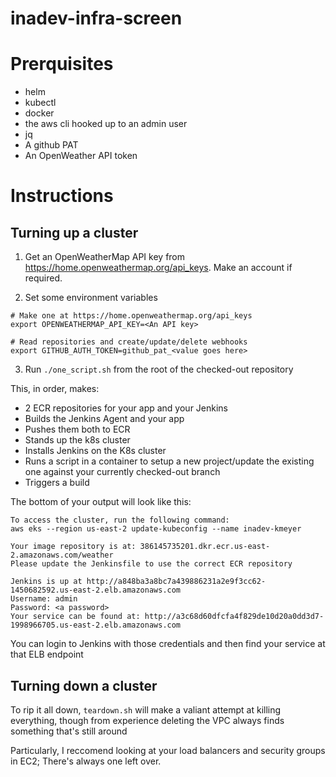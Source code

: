 # inadev-infra-screen

# Prerquisites

- helm
- kubectl
- docker
- the aws cli hooked up to an admin user
- jq
- A github PAT
- An OpenWeather API token

# Instructions

## Turning up a cluster
1. Get an OpenWeatherMap API key from https://home.openweathermap.org/api_keys.  Make an account if required.  


2. Set some environment variables

```
# Make one at https://home.openweathermap.org/api_keys
export OPENWEATHERMAP_API_KEY=<An API key>

# Read repositories and create/update/delete webhooks
export GITHUB_AUTH_TOKEN=github_pat_<value goes here>
```

3. Run `./one_script.sh` from the root of the checked-out repository

This, in order, makes: 
- 2 ECR repositories for your app and your Jenkins
- Builds the Jenkins Agent and your app
- Pushes them both to ECR
- Stands up the k8s cluster
- Installs Jenkins on the K8s cluster
- Runs a script in a container to setup a new project/update the existing one against your currently checked-out branch
- Triggers a build

The bottom of your output will look like this: 

```
To access the cluster, run the following command:
aws eks --region us-east-2 update-kubeconfig --name inadev-kmeyer

Your image repository is at: 386145735201.dkr.ecr.us-east-2.amazonaws.com/weather
Please update the Jenkinsfile to use the correct ECR repository

Jenkins is up at http://a848ba3a8bc7a439886231a2e9f3cc62-1450682592.us-east-2.elb.amazonaws.com
Username: admin
Password: <a password>
Your service can be found at: http://a3c68d60dfcfa4f829de10d20a0dd3d7-1998966705.us-east-2.elb.amazonaws.com
```

You can login to Jenkins with those credentials and then find your service at that ELB endpoint

## Turning down a cluster
To rip it all down, `teardown.sh` will make a valiant attempt at killing everything, though from experience deleting the VPC always finds something that's still around

Particularly, I reccomend looking at your load balancers and security groups in EC2; There's always one left over.  

